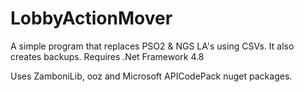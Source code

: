 # LobbyActionMover
 
A simple program that replaces PSO2 & NGS LA's using CSVs.
It also creates backups.
Requires .Net Framework 4.8

Uses ZamboniLib, ooz and Microsoft APICodePack nuget packages.
